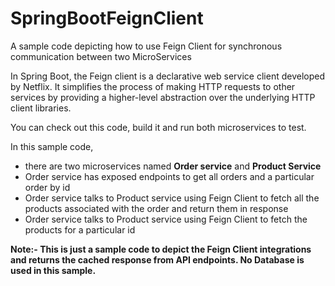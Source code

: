 # SpringBootFeignClient
A sample code depicting how to use Feign Client for synchronous communication between two MicroServices

In Spring Boot, the Feign client is a declarative web service client developed by Netflix. It simplifies the process of making HTTP requests to other services by providing a higher-level abstraction over the underlying HTTP client libraries.

You can check out this code, build it and run both microservices to test.

In this sample code, 
* there are two microservices named **Order service** and **Product Service**
* Order service has exposed endpoints to get all orders and a particular order by id
* Order service talks to Product service using Feign Client to fetch all the products associated with the order and return them in response 
* Order service talks to Product service using Feign Client to fetch the products for a particular id

**Note:- This is just a sample code to depict the Feign Client integrations and returns the cached response from API endpoints. No Database is used in this sample.**

